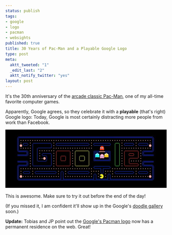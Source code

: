```yaml
--- 
status: publish
tags: 
- google
- logo
- pacman
- websights
published: true
title: 30 Years of Pac-Man and a Playable Google Logo
type: post
meta: 
  aktt_tweeted: "1"
  _edit_last: "2"
  aktt_notify_twitter: "yes"
layout: post
---
```

It's the 30th anniversary of the <a href="http://en.wikipedia.org/wiki/Pac-Man">arcade classic Pac-Man</a>, one of my all-time favorite computer games. 

Apparently, Google agrees, so they celebrate it with a <strong>playable</strong> (that's right) Google logo: Today, Google is most certainly distracting more people from work than Facebook.

<img src="/media/wp/2010/05/google-pacman.jpg" alt="" title="Google Pac-Man" width="549" height="182" class="alignnone size-full wp-image-2721" />

This is awesome. Make sure to try it out before the end of the day!

(If you missed it, I am confident it'll show up in the Google's <a href="http://www.google.com/logos/index.html">doodle gallery</a> soon.)

<strong>Update:</strong> Tobias and JP point out the <a href="http://www.google.com/pacman/">Google's Pacman logo</a> now has a permanent residence on the web. Great!
